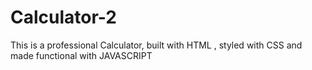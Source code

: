 # Calculator-2
This is a professional Calculator, built with HTML , styled with CSS and made functional with JAVASCRIPT
